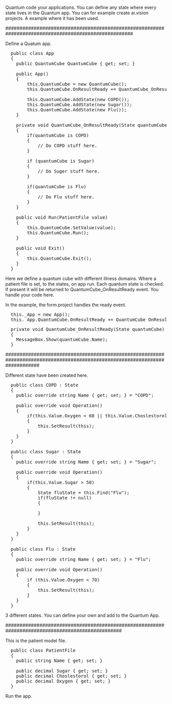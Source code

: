 Quantum code your applications. You can define any state where every state lives in the Quantum app.
You can for example create ai.vision projects. A example where it has been used.

#####################################################################################################

Define a Quatum app.

<pre>
  public class App
  {
  	public QuantumCube<PatientFile> QuantumCube { get; set; }
  
  	public App()
  	{
  		this.QuantumCube = new QuantumCube<PatientFile>();
  		this.QuantumCube.OnResultReady += QuantumCube_OnResultReady;
  
  		this.QuantumCube.AddState(new COPD());
  		this.QuantumCube.AddState(new Sugar());
  		this.QuantumCube.AddState(new Flu());
  	}
  
  	private void QuantumCube_OnResultReady(State<PatientFile> quantumCube)
  	{
  		if(quantumCube is COPD)
  		{
  			// Do COPD stuff here.
  		}
  
  		if (quantumCube is Sugar) 
  		{
  			// Do Suger stuff here.
  		}
  
  		if(quantumCube is Flu)
  		{
  			// Do Flu stuff here.
  		}
  	}
  
  	public void Run(PatientFile value)
  	{
  		this.QuantumCube.SetValue(value);
  		this.QuantumCube.Run();
  	}
  
  	public void Exit()
  	{
  		this.QuantumCube.Exit();
  	}
  }
</pre>

Here we define a quantum cube with different illness domains. Where a patient file is set, to the states, on app run.
Each quantum state is checked. If present it will be returned to QuantumCube_OnResultReady event. You handle your code here.

In the example, the form project handles the ready event.

<pre>
  this._App = new App();
  this._App.QuantumCube.OnResultReady += QuantumCube_OnResultReady;
</pre>

<pre>
  private void QuantumCube_OnResultReady(State<PatientFile> quantumCube)
  {
  	MessageBox.Show(quantumCube.Name);
  }
</pre>

############################################################################################################################

Different state have been created here.

<pre>
  public class COPD : State<PatientFile>
  {
  	public override string Name { get; set; } = "COPD";
  
  	public override void Operation()
  	{
  		if(this.Value.Oxygen < 60 || this.Value.Choslestorol > 60)
  		{
  			this.SetResult(this);
  		}
  	}
  }
  
  public class Sugar : State<PatientFile>
  {
  	public override string Name { get; set; } = "Sugar";
  
  	public override void Operation()
  	{
  		if(this.Value.Sugar > 50)
  		{
  			State<PatientFile> fluState = this.Find("Flu");
  			if(fluState != null)
  			{
  
  			}
  
  			this.SetResult(this);
  		}
  	}
  }
  
  public class Flu : State<PatientFile>
  {
  	public override string Name { get; set; } = "Flu";
  
  	public override void Operation()
  	{
  		if (this.Value.Oxygen < 70)
  		{
  			this.SetResult(this);
  		}
  	}
  }
</pre>

3 different states. You can define your own and add to the Quantum App.

#################################################################################################

This is the patient model file.

<pre>
  public class PatientFile
  {
  	public string Name { get; set; }
  
  	public decimal Sugar { get; set; }
  	public decimal Choslestorol { get; set; }
  	public decimal Oxygen { get; set; }
  }
</pre>

Run the app.

